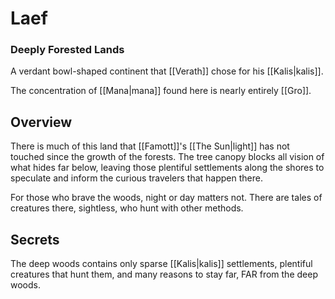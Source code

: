 # Laef
### Deeply Forested Lands

A verdant bowl-shaped continent that [[Verath]] chose for his [[Kalis|kalis]].

The concentration of [[Mana|mana]] found here is nearly entirely [[Gro]].

## Overview

There is much of this land that [[Famott]]'s [[The Sun|light]] has not touched since the growth of the forests.
The tree canopy blocks all vision of what hides far below, leaving those plentiful settlements along the shores to speculate and inform the curious travelers that happen there.

For those who brave the woods, night or day matters not.
There are tales of creatures there, sightless, who hunt with other methods.

## Secrets

The deep woods contains only sparse [[Kalis|kalis]] settlements, plentiful creatures that hunt them, and many reasons to stay far, FAR from the deep woods.
